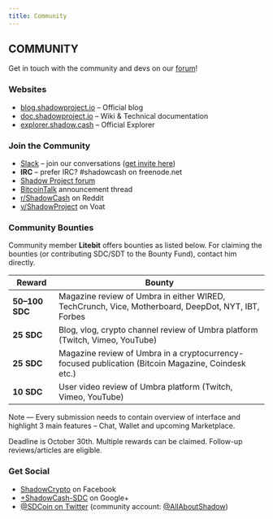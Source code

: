 ```yaml
---
title: Community
---
```


## COMMUNITY

<div class="message"> Get in touch with the community and devs on our <a href="https://talk.shadowproject.io/">forum</a>!</div>

### Websites

- [blog.shadowproject.io](http://blog.shadowproject.io) – Official blog
- [doc.shadowproject.io](http://doc.shadowproject.io) – Wiki & Technical documentation
- [explorer.shadow.cash](http://explorer.shadow.cash/) – Official Explorer

### Join the Community

- [Slack](https://shadowproject.slack.com) – join our conversations ([get invite here](https://slack.shadowproject.io))
- **IRC** – prefer IRC? #shadowcash on freenode.net
- [Shadow Project forum](https://talk.shadowproject.io)
- [BitcoinTalk](https://bitcointalk.org/index.php?topic=745352) announcement thread
- [r/ShadowCash](http://reddit.com/r/shadowcash) on Reddit
- [v/ShadowProject](https://voat.co/v/ShadowProject) on Voat

### Community Bounties

Community member **Litebit** offers bounties as listed below. For claiming the bounties (or contributing SDC/SDT to the Bounty Fund), contact him directly.

Reward | Bounty
--- | ---
**50–100 SDC** | Magazine review of Umbra in either WIRED, TechCrunch, Vice, Motherboard, DeepDot, NYT, IBT, Forbes
**25 SDC** | Blog, vlog, crypto channel review of Umbra platform (Twitch, Vimeo, YouTube)
**25 SDC** | Magazine review of Umbra in a cryptocurrency-focused publication (Bitcoin Magazine, Coindesk etc.)
**10 SDC** | User video review of Umbra platform (Twitch, Vimeo, YouTube)

<div class="message">Note — Every submission needs to contain overview of interface and highlight 3 main features – Chat, Wallet and upcoming Marketplace.</div>

Deadline is October 30th. Multiple rewards can be claimed. Follow-up reviews/articles are eligible.

### Get Social

- [ShadowCrypto](https://www.facebook.com/shadowcrypto) on Facebook
- [+ShadowCash-SDC](https://google.com/+ShadowCash-SDC) on Google+
- [@SDCoin on Twitter](https://twitter.com/sdcoin) (community account: [@AllAboutShadow](https://twitter.com/allaboutshadow))
